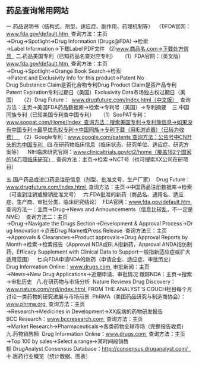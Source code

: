 ## 药品查询常用网站

一.药品说明书（结构式、剂型、适应症、副作用、药理机制等） 
 
(1)FDA官网： 
www.fda.gov/default.htm 
查询方法：主页→Drug→Spotlight→Drug Information (Drugs@FDA) →检索→Label Information→下载Label PDF文件  
(2)www.商品名.com→下载处方信息  
二.药品美国专利（已知药品名查对应专利） 
 
（1）FDA官网：（英文版）   
www.fda.gov/default.htm 
查询方法：主页→Drug→Spotlight→Orange Book Search→检索→Patent and Exclusivity Info for this product→Patent No 
Drug Substance Claim是否化合物专利Drug Product Claim是否产品专利 
Patent Expiration专利过期日（美国）Exclusivity Data市场独占权过期日（美国）  
（2）Drug Future： 
www.drugfuture.com/Index.html（中文版） 
查询方法：主页→美国FDA药品数据库→检索→专利号（美国）→专利摘要   
三.中国同族专利（已知美国专利查中国专利） 
 
（1）SooPAT专利：  
www.soopat.com/Home/Index  查询方法：搜索美国专利→专利族信息→如果没有中国专利→最早优先权专利→中国同族→专利下载（用IE浏览器）（已转为收费）  
（2）Google专利：www.google.com/patents 查询方法：公告号中CN开头的为中国专利  
四.在研药物临床信息（临床状态、研究单位、适应症、研究方案等） 
 
NIH临床研究官网：www.clinicaltrials.gov/ct2/home（覆盖182个国家的14万项临床研究） 
查询方法：主页→检索→NCT号（也可搜索XX公司在研项目）  
 
五.国产药品或进口药品注册信息（剂型、批准文号、生产厂家） 
Drug Future：www.drugfuture.com/Index.html 
查询方法：主页→中国药品注册数据库→检索（可查到注销或撤销批准文号）  
六.FDA批准的新药（商品名、通用名、适应症、生产商、审批分类、临床研究结论） 
FDA官网：www.fda.gov/default.htm 
查询方法一：主页→Drug→News and Announcements（信息比较乱，不一定是NME） 
查询方法二：主页→Drug→Navigate the Drugs Section→Development & Approval Process→Drug Innovation→点击Drug Name或Press Release 
查询方法三：主页→Approvals & Clearances→Product approvals→Drug Approval Reports by Month→检索→检索报告（Approval NDA或BLA指新药，Approval ANDA指仿制药，Efficacy Supplement with Clinical Data to Support一般指新适应症或扩大适用范围）  
七.向FDA申请NDA的新药（申请企业、适应症、审批历史） 
Drug Information Online：www.drugs.com 
审批新闻：主页→News→New Drug Applications→近期申请、审批情况 跟踪NDA：主页→搜索→审批历史  
八.在研药物与市场分析 
Nature Reviews Drug Discovery：www.nature.com/nrd/index.html 
FROM THE ANALYST'S COUCH栏目每个月讨论一类药物的研究进展与市场前景 
PhRMA（美国药品研究与制造商协会）：www.phrma.org 
查询方法：主页→Research→Medicines in Development→XX疾病的药物研发报告 
BCC Research：www.bccresearch.com 
查询方法：主页→Market Research→Pharmaceuticals→各类药物全球市场（完整报告收费）  
九.药物销售额 
Drug Information Online：www.drugs.com 
查询方法：主页→Top 100 by sales→Select a range→某时间段销售额 DrugAnalyst Consensus Database：http://consensus.druganalyst.com/  
十.医药行业概览（统计数据、图表）